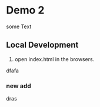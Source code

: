 # Demo 2

some Text


## Local Development

1. open index.html in the browsers.

dfafa

### new add

dras